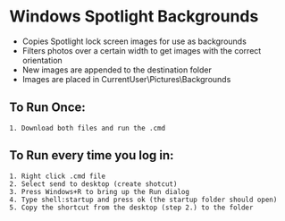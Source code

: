 # Windows Spotlight Backgrounds

- Copies Spotlight lock screen images for use as backgrounds
- Filters photos over a certain width to get images with the correct orientation
- New images are appended to the destination folder
- Images are placed in CurrentUser\Pictures\Backgrounds

## To Run Once: 
	1. Download both files and run the .cmd

## To Run every time you log in: 
	1. Right click .cmd file
	2. Select send to desktop (create shotcut)
	3. Press Windows+R to bring up the Run dialog
	4. Type shell:startup and press ok (the startup folder should open)
	5. Copy the shortcut from the desktop (step 2.) to the folder

	

